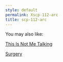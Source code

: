 ```yaml
---
style: default
permalink: Xscp-112-arc
title: scp-112-arc
---
```

You may also like:

[This Is Not Me Talking](http://scp-wiki.net/except-it-is)

[Surgery](http://scp-wiki.net/surgery)
